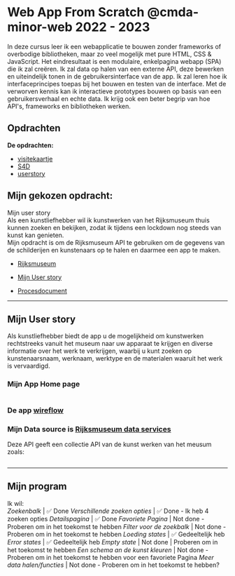 # Web App From Scratch @cmda-minor-web 2022 - 2023

In deze cursus leer ik een webapplicatie te bouwen zonder frameworks of overbodige bibliotheken, maar zo veel mogelijk met pure HTML, CSS & JavaScript. Het eindresultaat is een modulaire, enkelpagina webapp (SPA) die ik zal creëren. Ik zal data op halen van een externe API, deze bewerken en uiteindelijk tonen in de gebruikersinterface van de app. Ik zal leren hoe ik interfaceprincipes toepas bij het bouwen en testen van de interface. Met de verworven kennis kan ik interactieve prototypes bouwen op basis van een gebruikersverhaal en echte data. Ik krijg ook een beter begrip van hoe API's, frameworks en bibliotheken werken.

## Opdrachten
**De opdrachten:** 
  - [visitekaartje](visitekaartje/index.html)
  - [S4D](S4D/index.html)
  - [userstory](userstory/index.html)

## Mijn gekozen opdracht:
  Mijn user story
   <br> Als een kunstliefhebber wil ik kunstwerken van het Rijksmuseum thuis kunnen zoeken en bekijken, zodat ik tijdens een lockdown nog steeds van kunst kan genieten.
   <br> Mijn opdracht is om de Rijksmuseum API te gebruiken om de gegevens van de schilderijen en kunstenaars op te halen en daarmee een app te maken.
   
   - [Rijksmuseum](https://github.com/cmda-minor-web/web-app-from-scratch-2223/blob/main/course/rijksmuseum.md)
   - [Mijn User story](userstory/index.html)
   
   - [Procesdocument](https://github.com/SundousKanaan/web-app-from-scratch-2223/wiki)

---
## Mijn User story

Als kunstliefhebber biedt de app u de mogelijkheid om kunstwerken rechtstreeks vanuit het museum naar uw apparaat te krijgen en diverse informatie over het werk te verkrijgen, waarbij u kunt zoeken op kunstenaarsnaam, werknaam, werktype en de materialen waaruit het werk is vervaardigd.

### Mijn App Home page

<img>

### De app [wireflow]()

### Mijn Data source is [Rijksmuseum data services](https://data.rijksmuseum.nl/object-metadata/api/)

Deze API geeft een collectie API van de kunst werken van het meusum zoals:

<img>

---

## Mijn program

Ik wil:  
*Zoekenbalk* | ✅ Done
*Verschillende zoeken opties* | ✅ Done - Ik heb 4 zoeken opties
*Detailspagina* | ✅ Done
*Favoriete Pagina* | Not done - Proberen om in het toekomst te hebben
*Filter voor de zoekbalk* | Not done - Proberen om in het toekomst te hebben
*Loeding states* | ✅ Gedeeltelijk heb 
*Error states* | ✅  Gedeeltelijk heb
*Empty state* | Not done | Proberen om in het toekomst te hebben
*Een schema an de kunst kleuren* | Not done - Proberen om in het toekomst te hebben voor een favoriete Pagina
*Meer data halen/functies* | Not done - Proberen om in het toekomst te hebben?
